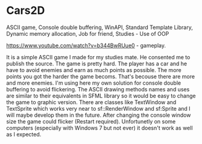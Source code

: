 # Cars2D
ASCII game, Console double buffering, WinAPI, Standard Template Library, Dynamic memory allocation, Job for friend, Studies - Use of OOP

https://www.youtube.com/watch?v=b344BwRUue0 - gameplay.

It is a simple ASCII game I made for my studies mate. He consented me to publish the source. The game is pretty hard. The player has a car and he have to avoid enemies and earn as much points as possible. The more points you got the harder the game becoms. That's becouse there are more and more enemies.
I'm using here my own solution for console double buffering to avoid flickering. The ASCII drawing methods names and uses are similar to their equivalents in SFML library so it would be easy to change the game to graphic version. There are classes like TextWindow and TextSprite which works very near to sf::RenderWindow and sf:Sprite and I will maybe develop them in the future. After changing the console window size the game could flicker (Restart required). Unfortunetly on some computers (especially with Windows 7 but not ever) it doesn't work as well as I expected.

